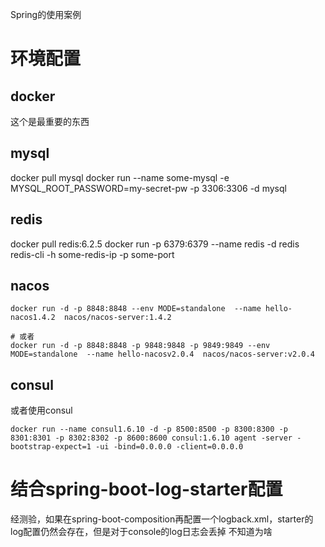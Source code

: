 Spring的使用案例

# 环境配置

## docker
这个是最重要的东西

## mysql
docker pull mysql
docker run --name some-mysql -e MYSQL_ROOT_PASSWORD=my-secret-pw -p 3306:3306 -d mysql

## redis
docker pull redis:6.2.5
docker run -p 6379:6379 --name redis -d redis
redis-cli -h some-redis-ip -p some-port


## nacos
```shell
docker run -d -p 8848:8848 --env MODE=standalone  --name hello-nacos1.4.2  nacos/nacos-server:1.4.2

# 或者
docker run -d -p 8848:8848 -p 9848:9848 -p 9849:9849 --env MODE=standalone  --name hello-nacosv2.0.4  nacos/nacos-server:v2.0.4
```

## consul
或者使用consul
```shell
docker run --name consul1.6.10 -d -p 8500:8500 -p 8300:8300 -p 8301:8301 -p 8302:8302 -p 8600:8600 consul:1.6.10 agent -server -bootstrap-expect=1 -ui -bind=0.0.0.0 -client=0.0.0.0
```

# 结合spring-boot-log-starter配置

经测验，如果在spring-boot-composition再配置一个logback.xml，starter的log配置仍然会存在，但是对于console的log日志会丢掉
不知道为啥


